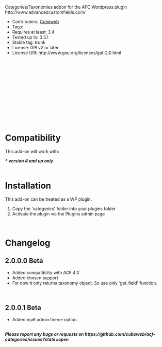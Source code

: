 <p>Categories/Taxonomies addon for the AFC Wordpress plugin http://www.advancedcustomfields.com/</p>

<ul>
	<li>Contributors: <a href="http://www.cubeweb.gr" target="_blank">Cubeweb</a></li>
	<li>Tags:</li>
	<li>Requires at least: 3.4</li>
	<li>Tested up to: 3.5.1</li>
	<li>Stable tag: trunk</li>
	<li>License: GPLv2 or later</li>
	<li>License URI: http://www.gnu.org/licenses/gpl-2.0.html</li>
</ul>

<br><img src="http://www.cubeweb.gr/wp-projects/previews/categories_1.png" alt=""/>
<br><br><br><img src="http://www.cubeweb.gr/wp-projects/previews/categories_2.png" alt=""/>
<br><br><br><img src="http://www.cubeweb.gr/wp-projects/previews/categories_3.png" alt=""/>
<br><br><br><img src="http://www.cubeweb.gr/wp-projects/previews/categories_4.png" alt=""/>
<br><br><br><img src="http://www.cubeweb.gr/wp-projects/previews/categories_5.png" alt=""/>

<br><br>
<h1>Compatibility</h1>

<p>This add-on will work with:</p>

<cite><strong>* version 4 and up only</strong></cite>
<br><br>
<h1>Installation</h1>

<p>This add-on can be treated as a WP plugin.</p>

<ol>
	<li>Copy the 'categories' folder into your plugins folder</li>
	<li>Activate the plugin via the Plugins admin page</li>
</ol>
<br>
<h1>Changelog</h1>

<h2>2.0.0.0 Beta</h2>
<ul>
	<li>Added compatibility with ACF 4.0</li>
	<li>Added chosen support</li>
	<li>For now it only returns taxonomy object. So use only 'get_field' function.</li>
</ul>
<br>

<h2>2.0.0.1 Beta</h2>
<ul>
	<li>Added mp6 admin theme option</li>
</ul>
<br>
<i><cite><strong>Please report any bugs or requests on https://github.com/cubeweb/acf-categories/issues?state=open</strong></cite></i>
